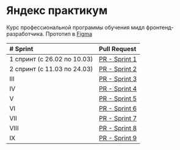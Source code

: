 
# Яндекс практикум

Курс профессиональной программы обучения мидл фронтенд-разработчика. 
Прототип в [Figma](https://www.figma.com/file/IwpjO4IdUYca2gTCO89hQ0/Chat_external_link-(Copy)?type=design&node-id=1-600&mode=design&t=ZrhM6YX70Q5OFtkP-0)

|  # Sprint   | Pull Request     |
| :-------- | :------- |
| 1 спринт (с 26.02 по 10.03) | [PR - Sprint 1]() | 
| 2 спринт (с 11.03 по 24.03) | [PR - Sprint 2]() | 
| III | [PR - Sprint 3]() | 
| IV | [PR - Sprint 4]() | 
| V | [PR - Sprint 5]() | 
| VI | [PR - Sprint 6]() | 
| VII | [PR - Sprint 7]() | 
| VIII | [PR - Sprint 8]() | 
| IX | [PR - Sprint 9]() | 
